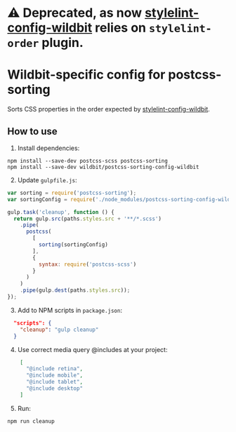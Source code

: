 # ⚠️ Deprecated, as now [stylelint-config-wildbit](https://github.com/wildbit/stylelint-config-wildbit) relies on `stylelint-order` plugin.

# Wildbit-specific config for postcss-sorting

Sorts CSS properties in the order expected by [stylelint-config-wildbit](https://github.com/wildbit/stylelint-config-wildbit).

## How to use

1) Install dependencies:

```
npm install --save-dev postcss-scss postcss-sorting
npm install --save-dev wildbit/postcss-sorting-config-wildbit
```

2) Update `gulpfile.js`:

```js
var sorting = require('postcss-sorting');
var sortingConfig = require('./node_modules/postcss-sorting-config-wildbit/scss-sorting.json');

gulp.task('cleanup', function () {
  return gulp.src(paths.styles.src + '**/*.scss')
    .pipe(
      postcss(
        [
          sorting(sortingConfig)
        ],
        {
          syntax: require('postcss-scss')
        }
      )
    )
    .pipe(gulp.dest(paths.styles.src));
});
```

3) Add to NPM scripts in `package.json`:

```json
  "scripts": {
    "cleanup": "gulp cleanup"
  }
```

4) Use correct media query @includes at your project:

```json
    [
      "@include retina",
      "@include mobile",
      "@include tablet",
      "@include desktop"
    ]
```


5) Run:

```
npm run cleanup
```
